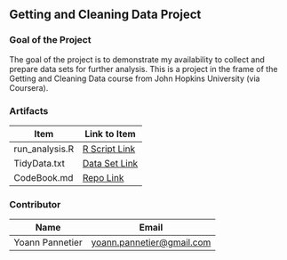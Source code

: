 ## Getting and Cleaning Data Project


### Goal of the Project
The goal of the project is to demonstrate my availability to collect and prepare data sets for further analysis. This is a project in the frame of the Getting and Cleaning Data course from John Hopkins University (via Coursera).

### Artifacts

Item | Link to Item
--- | ---
run_analysis.R |  [R Script Link](https://github.com/yoann-pannetier/ProgrammingAssignment3/blob/master/run_analysis.R "run_analysis.R")
TidyData.txt |  [Data Set Link](https://github.com/yoann-pannetier/ProgrammingAssignment3/blob/master/TidyData.txt "TidyData.txt")
CodeBook.md |  [Repo Link](https://github.com/yoann-pannetier/ProgrammingAssignment3/blob/master/CodeBook.md "CodeBook.md")

### Contributor

Name | Email
 --- | ---
Yoann Pannetier |  <yoann.pannetier@gmail.com>
